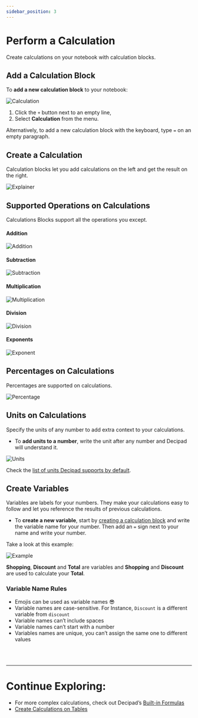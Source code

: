 ```yaml
---
sidebar_position: 3
---
```


# Perform a Calculation

Create calculations on your notebook with calculation blocks.

## Add a Calculation Block

To **add a new calculation block** to your notebook:

![Calculation](https://user-images.githubusercontent.com/12210180/198014154-40d0b051-a0a1-4f98-8c92-a4f996bef3ba.gif)

1. Click the `+` button next to an empty line,
2. Select **Calculation** from the menu. 

Alternatively, to add a new calculation block with the keyboard, type `=` on an empty paragraph.


## Create a Calculation

Calculation blocks let you add calculations on the left and get the result on the right.

![Explainer](https://user-images.githubusercontent.com/12210180/198010628-9aa8bda8-d1f9-4b41-b6a6-ccc43b19e9e3.png)


## Supported Operations on Calculations

Calculations Blocks support all the operations you except.

#### Addition 
![Addition](https://user-images.githubusercontent.com/12210180/197986787-cb99ca09-4a2a-48cf-b20b-2f09311edf3f.png)


#### Subtraction
![Subtraction](https://user-images.githubusercontent.com/12210180/197986807-467c764a-cbc7-4ce1-bf34-3e5f57bf23fc.png)


#### Multiplication
![Multiplication](https://user-images.githubusercontent.com/12210180/197986825-b9848e16-c283-4fbe-9b4c-7fe9072890c8.png)


#### Division
![Division](https://user-images.githubusercontent.com/12210180/197986846-8163fa75-4c0c-461c-81bb-2d3b516dfe36.png)


#### Exponents
![Exponent](https://user-images.githubusercontent.com/12210180/197986883-f4f67a89-a718-4bf9-8c90-eabc6f2cac3d.png)


## Percentages on Calculations
Percentages are supported on calculations.

![Percentage](https://user-images.githubusercontent.com/12210180/197986934-266c9c20-9162-40bb-b2c1-84d80aa820b0.png)




## Units on Calculations
Specify the units of any number to add extra context to your calculations.

* To **add units to a number**, write the unit after any number and Decipad will understand it.

![Units](https://user-images.githubusercontent.com/12210180/197987100-ac541d8b-26e6-41c9-8c02-708936e28f2e.png)

Check the [list of units Decipad supports by default](/docs/basic-concepts/supported-units).

## Create Variables

Variables are labels for your numbers. They make your calculations easy to follow and let you reference the results of previous calculations.

- To **create a new variable**, start by [creating a calculation block](/docs/quick-start/calculations#add-a-calculation-block) and write the variable name for your number. Then add an `=` sign next to your name and write your number.

Take a look at this example:

![Example](https://user-images.githubusercontent.com/12210180/198111866-1475915c-bedc-4a08-ae4a-da904cda6d22.png)

**Shopping**, **Discount** and **Total** are variables and **Shopping** and **Discount** are used to calculate your **Total**.


### Variable Name Rules

- Emojis can be used as variable names 😎
- Variable names are case-sensitive. For Instance, `Discount` is a different variable from `discount`
- Variable names can’t include spaces
- Variable names can’t start with a number
- Variables names are unique, you can’t assign the same one to different values


<br></br>

---
# Continue Exploring:
- For more complex calculations, check out Decipad’s [Built-in Formulas](/docs/formulas)
- [Create Calculations on Tables](/docs/quick-start/table-calculations)
